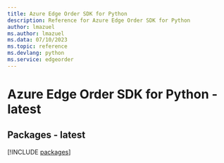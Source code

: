 ```yaml
---
title: Azure Edge Order SDK for Python
description: Reference for Azure Edge Order SDK for Python
author: lmazuel
ms.author: lmazuel
ms.data: 07/10/2023
ms.topic: reference
ms.devlang: python
ms.service: edgeorder
---
```

# Azure Edge Order SDK for Python - latest
## Packages - latest
[!INCLUDE [packages](edge-order-index.md)]